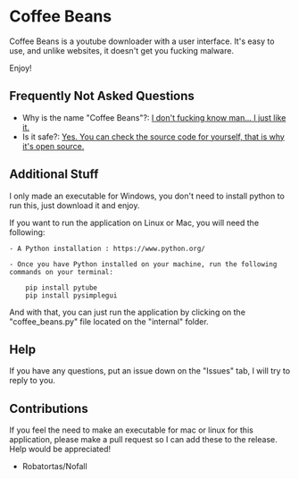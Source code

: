 # Coffee Beans
Coffee Beans is a youtube downloader with a user interface.
It's easy to use, and unlike websites, it doesn't get you fucking malware.

Enjoy!

## Frequently Not Asked Questions
- Why is the name "Coffee Beans"?: <u>I don't fucking know man... I just like it.</u>
- Is it safe?: <u>Yes. You can check the source code for yourself, that is why it's open source.</u>

## Additional Stuff
I only made an executable for Windows, you don't need to install python to run this, just download it and enjoy.

If you want to run the application on Linux or Mac, you will need the following:

    - A Python installation : https://www.python.org/
    
    - Once you have Python installed on your machine, run the following commands on your terminal:
    
        pip install pytube
        pip install pysimplegui

And with that, you can just run the application by clicking on the "coffee_beans.py" file located on the "internal" folder.

## Help
If you have any questions, put an issue down on the "Issues" tab, I will try to reply to you.

## Contributions
If you feel the need to make an executable for mac or linux for this application, please make a pull request so I can
add these to the release. Help would be appreciated!

- Robatortas/Nofall